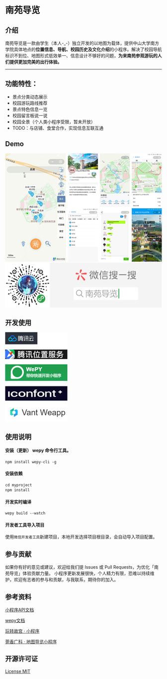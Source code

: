 # 南苑导览

## 介绍

南苑导览是一款由学生（本人-_-）独立开发的以地图为载体，提供中山大学南方学院具体地点的**位置信息、导航、校园历史及文化介绍**的小程序。解决了校园导航标识不到位、地图形式低效单一、信息设计不够好的问题，**为来南苑参观游玩的人们提供更加完美的出行体验。**

----

## 功能特性：
* 景点分类动态展示
* 校园游玩路线推荐
* 景点特色信息一览
* 校园留言板说一说
* 校园全景（个人类小程序受限，暂未开放）
* TODO：与店铺、食堂合作，实现信息互联互通


## Demo
![demo](showcase/demo.png)
![image](showcase/showcase.jpg)

## 开发使用

<img src="showcase/usage.png" width="200">


## 使用说明

#### 安装（更新） wepy 命令行工具。

```console
npm install wepy-cli -g
```

#### 安装依赖

```console
cd myproject
npm install
```

#### 开发实时编译

```console
wepy build --watch
```

#### 开发者工具导入项目

使用`微信开发者工具`新建项目，本地开发选择项目根目录，会自动导入项目配置。

## 参与贡献

如果你有好的意见或建议，欢迎给我们提 Issues 或 Pull Requests，为优化「南苑导览」体验贡献力量。
小程序更新发展很快，个人精力有限，恐难以持续维护，欢迎有志者的参与和贡献，与我联系，期待你的加入。

## 参考资料

[小程序API文档](https://tencent.github.io/wepy/)

[wepy文档](https://tencent.github.io/wepy/document#/)

[玩转故宫 · 小程序](https://img.91ud.com/FgTgB47bc6dmAACekIjFxLO342mW/256)

[莞香广科 · 地图导览小程序](https://github.com/gxgk/school-map)


## 开源许可证
[License MIT](./LICENSE)

